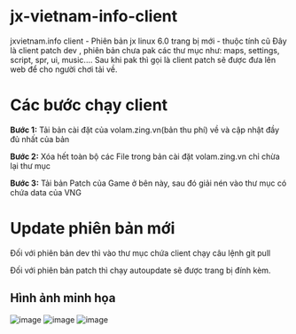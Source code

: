 # jx-vietnam-info-client
jxvietnam.info client - Phiên bản jx linux 6.0 trang bị mới - thuộc tính cũ
Đây là client patch dev , phiên bản chưa pak các thư mục như: maps, settings, script, spr, ui, music....
Sau khi pak thì gọi là client patch sẽ được đưa lên web để cho người chơi tải về.
# Các bước chạy client
**Bước 1:** Tải bản cài đặt của volam.zing.vn(bản thu phí) về và cập nhật đầy đủ nhất của bản 

**Bước 2:** Xóa hết toàn bộ các File trong bản cài đặt volam.zing.vn chỉ chừa lại thư mục 

**Bước 3:** Tải bản Patch của Game ở bên này, sau đó giải nén vào thư mục có chứa data của VNG

# Update phiên bản mới
Đối với phiên bản dev thì vào thư mục chứa client chạy câu lệnh git pull

Đối với phiên bản patch thì chạy autoupdate sẽ được trang bị đính kèm.

## Hình ảnh minh họa

![image](https://github.com/rinodung/jx-vietnam-info-client/assets/7805715/38174401-a949-4878-a513-e4d9bc057ed5)
![image](https://github.com/rinodung/jx-vietnam-info-client/assets/7805715/845b3b31-9a12-425d-9f6e-793f1ecba2ff)
![image](https://github.com/rinodung/jx-vietnam-info-client/assets/7805715/99465d35-273f-4423-9d12-7080e5463af3)




